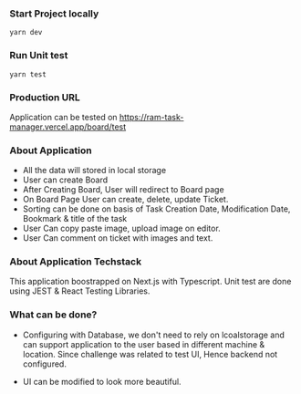 ### Start Project locally
    yarn dev

### Run Unit test
    yarn test

### Production URL
 Application can be tested on https://ram-task-manager.vercel.app/board/test


### About Application

 - All the data will stored in local storage
 - User can create Board
 - After Creating Board, User will redirect to Board page
 - On Board Page User can create, delete, update Ticket.
 - Sorting can be done on basis of Task Creation Date, Modification Date, Bookmark & title of the task
 - User Can copy paste image, upload image on editor.
 - User Can comment on ticket with images and text.

### About Application Techstack 
This application boostrapped on Next.js with Typescript. Unit test are done using JEST & React Testing Libraries.

### What can be done?

- Configuring with Database, we don't need to rely on lcoalstorage and can support application to the user based in different machine & location. Since challenge was related to test UI, Hence backend not configured.

- UI can be modified to look more beautiful.

